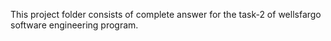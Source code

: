 This project folder consists of complete answer for the task-2 of wellsfargo software engineering program.

